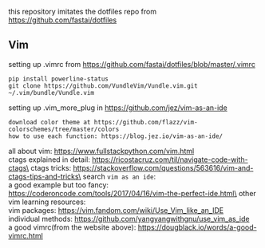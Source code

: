 this repository imitates the dotfiles repo from https://github.com/fastai/dotfiles

## Vim
setting up .vimrc from https://github.com/fastai/dotfiles/blob/master/.vimrc
```
pip install powerline-status
git clone https://github.com/VundleVim/Vundle.vim.git ~/.vim/bundle/Vundle.vim
```

setting up .vim_more_plug in https://github.com/jez/vim-as-an-ide
```
download color theme at https://github.com/flazz/vim-colorschemes/tree/master/colors
how to use each function: https://blog.jez.io/vim-as-an-ide/
```

all about vim: https://www.fullstackpython.com/vim.html \
ctags explained in detail: https://ricostacruz.com/til/navigate-code-with-ctags\
ctags tricks: https://stackoverflow.com/questions/563616/vim-and-ctags-tips-and-tricks\
search `vim as an ide`:\
a good example but too fancy: https://coderoncode.com/tools/2017/04/16/vim-the-perfect-ide.html\
other vim learning resources:\
vim packages: https://vim.fandom.com/wiki/Use_Vim_like_an_IDE \
individual methods: https://github.com/yangyangwithgnu/use_vim_as_ide \
a good vimrc(from the website above): https://dougblack.io/words/a-good-vimrc.html 

